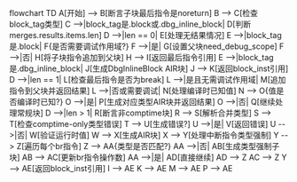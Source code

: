flowchart TD
    A[开始] --> B[断言子块最后指令是noreturn]
    B --> C[检查block_tag类型]
    C -->|block_tag是.block或.dbg_inline_block| D[判断merges.results.items.len]
    D -->|len == 0| E[处理无结果情况]
    E -->|block_tag是.block| F{是否需要调试作用域?}
    F -->|是| G[设置父块need_debug_scope]
    F -->|否| H[将子块指令追加到父块]
    H --> I[返回最后指令引用]
    E -->|block_tag是.dbg_inline_block| J[生成DbgInlineBlock AIR块]
    J --> K[返回block_inst引用]
    D -->|len == 1| L[检查最后指令是否为break]
    L -->|是且无需调试作用域| M[追加指令到父块并返回结果]
    L -->|否或需要调试| N[处理编译时已知值]
    N --> O{值是否编译时已知?}
    O -->|是| P[生成对应类型AIR块并返回结果]
    O -->|否| Q[继续处理常规块]
    D -->|len > 1| R[断言非comptime块]
    R --> S[解析合并类型]
    S --> T[检查comptime-only类型错误]
    T --> U[生成错误?]
    U -->|是| V[返回错误]
    U -->|否| W[验证运行时值]
    W --> X[生成AIR块]
    X --> Y[处理中断指令类型强制]
    Y --> Z[遍历每个br指令]
    Z --> AA{类型是否匹配?}
    AA -->|否| AB[生成类型强制子块]
    AB --> AC[更新br指令操作数]
    AA -->|是| AD[直接继续]
    AD --> Z
    AC --> Z
    Y --> AE[返回block_inst引用]
    I --> AE
    K --> AE
    M --> AE
    P --> AE
